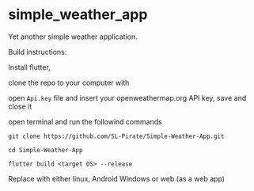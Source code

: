 # simple_weather_app

Yet another simple weather application.

Build instructions:

Install flutter,

clone the repo to your computer with

open `Api.key` file and insert your openweathermap.org API key, save and close it

open terminal and run the followind commands

`git clone https://github.com/SL-Pirate/Simple-Weather-App.git`

`cd Simple-Weather-App`

`flutter build <target OS> --release`

Replace <target OS> with either linux, Android Windows or web (as a web app)
